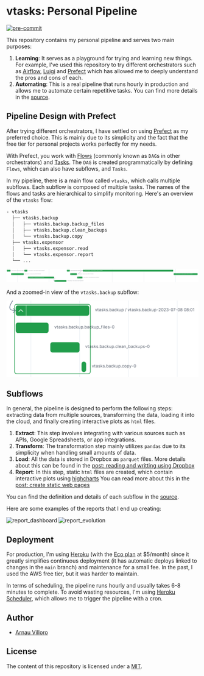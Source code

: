 # vtasks: Personal Pipeline
[![pre-commit](https://img.shields.io/badge/pre--commit-enabled-brightgreen?logo=pre-commit&logoColor=white)](https://github.com/pre-commit/pre-commit)

This repository contains my personal pipeline and serves two main purposes:

1. **Learning**: It serves as a playground for trying and learning new things. For example, I've used this repository to try different orchestrators such as [Airflow](https://airflow.apache.org/), [Luigi](https://luigi.readthedocs.io/en/stable/) and [Prefect](https://www.prefect.io/opensource/) which has allowed me to deeply understand the pros and cons of each.
2. **Automating**: This is a real pipeline that runs hourly in production and allows me to automate certain repetitive tasks. You can find more details in the [source](https://github.com/villoro/vtasks/tree/master/src).

## Pipeline Design with Prefect

After trying different orchestrators, I have settled on using [Prefect](https://www.prefect.io/) as my preferred choice. This is mainly due to its simplicity and the fact that the free tier for personal projects works perfectly for my needs.

With Prefect, you work with [Flows](https://docs.prefect.io/2.10.20/tutorial/flows/) (commonly known as `DAG`s in other orchestrators) and [Tasks](https://docs.prefect.io/2.10.20/tutorial/tasks/). The `DAG` is created programmatically by defining `Flows`, which can also have subflows, and `Tasks`.

In my pipeline, there is a main flow called `vtasks`, which calls multiple subflows. Each subflow is composed of multiple tasks. The names of the flows and tasks are hierarchical to simplify monitoring. Here's an overview of the `vtasks` flow:

```plaintext
- vtasks
  ├── vtasks.backup
  │   ├── vtasks.backup.backup_files
  │   ├── vtasks.backup.clean_backups
  │   └── vtasks.backup.copy
  ├── vtasks.expensor
  │   ├── vtasks.expensor.read
  │   └── vtasks.expensor.report
  └── ...
```

![prefect_vtasks](images/prefect_vtasks.png)

And a zoomed-in view of the `vtasks.backup` subflow:

![prefect_vtasks_backups](images/prefect_vtasks_backups.png)


## Subflows

In general, the pipeline is designed to perform the following steps: extracting data from multiple sources, transforming the data, loading it into the cloud, and finally creating interactive plots as `html` files.

1. **Extract**: This step involves integrating with various sources such as APIs, Google Spreadsheets, or app integrations.
2. **Transform**: The transformation step mainly utilizes `pandas` due to its simplicity when handling small amounts of data.
3. **Load**: All the data is stored in Dropbox as `parquet` files. More details about this can be found in the [post: reading and writting using Dropbox](https://villoro.com/post/dropbox_python)
4. **Report**: In this step, static `html` files are created, which contain interactive plots using [highcharts](highcharts.com/) You can read more about this in the [post: create static web pages](https://villoro.com/post/static_webpage)

You can find the definition and details of each subflow in the [source](https://github.com/villoro/vtasks/tree/master/src).

Here are some examples of the reports that I end up creating:

![report_dashboard](images/report_1_dashboard.png)
![report_evolution](images/report_2_evolution.png)

## Deployment

For production, I'm using [Heroku](https://www.heroku.com/) (with the [Eco plan](https://www.heroku.com/pricing) at $5/month) since it greatly simplifies continuous deployment (it has automatic deploys linked to changes in the `main` branch) and maintenance for a small fee. In the past, I used the AWS free tier, but it was harder to maintain.

In terms of scheduling, the pipeline runs hourly and usually takes 6-8 minutes to complete. To avoid wasting resources, I'm using [Heroku Scheduler](https://devcenter.heroku.com/articles/scheduler), which allows me to trigger the pipeline with a cron.

## Author
* [Arnau Villoro](villoro.com)

## License
The content of this repository is licensed under a [MIT](https://opensource.org/licenses/MIT).
